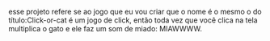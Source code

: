 esse projeto refere se ao jogo que eu vou criar que o nome é o mesmo o do título:Click-or-cat
é um jogo de click, então toda vez que você clica na tela multiplica o gato e ele faz um som de miado: MIAWWWW.
